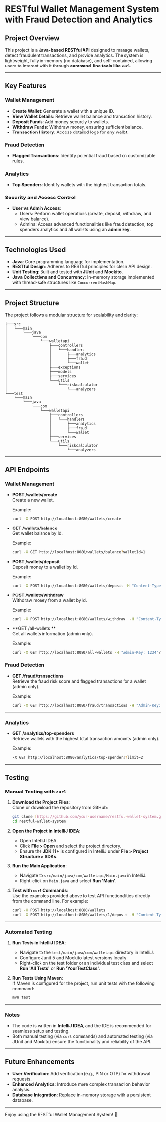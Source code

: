 
# RESTful Wallet Management System with Fraud Detection and Analytics  

## Project Overview  

This project is a **Java-based RESTful API** designed to manage wallets, detect fraudulent transactions, and provide analytics. The system is lightweight, fully in-memory (no database), and self-contained, allowing users to interact with it through **command-line tools like `curl`**. 

---

## Key Features  

### Wallet Management  
- **Create Wallet**: Generate a wallet with a unique ID.  
- **View Wallet Details**: Retrieve wallet balance and transaction history.  
- **Deposit Funds**: Add money securely to wallets.  
- **Withdraw Funds**: Withdraw money, ensuring sufficient balance.  
- **Transaction History**: Access detailed logs for any wallet.  

### Fraud Detection  
- **Flagged Transactions**: Identify potential fraud based on customizable rules.  

### Analytics  
- **Top Spenders**: Identify wallets with the highest transaction totals.  

### Security and Access Control  
- **User vs Admin Access**:  
  - Users: Perform wallet operations (create, deposit, withdraw, and view balance).  
  - Admins: Access advanced functionalities like fraud detection, top spenders analytics and all wallets using an **admin key**.  

---

## Technologies Used  
- **Java**: Core programming language for implementation.  
- **RESTful Design**: Adheres to RESTful principles for clean API design.  
- **Unit Testing**: Built and tested with **JUnit** and **Mockito**.  
- **Java Collections and Concurrency**: In-memory storage implemented with thread-safe structures like `ConcurrentHashMap`.  

---

## Project Structure  

The project follows a modular structure for scalability and clarity:  

```
├───src
│   └───main
│       └───java
│           └───com
│               └───walletapi
│                   ├───controllers
│                   │   └───handlers
│                   │       ├───analytics
│                   │       ├───fraud
│                   │       └───wallet
│                   ├───exceptions
│                   ├───models
│                   ├───services
│                   └───utils
│                       └───riskcalculator
│                           └───analyzers
└───test
    └───main
        └───java
            └───com
                └───walletapi
                    ├───controllers
                    │   └───handlers
                    │       ├───analytics
                    │       ├───fraud
                    │       └───wallet
                    ├───services
                    └───utils
                        └───riskcalculator
                            └───analyzers
```

---

## API Endpoints  

### Wallet Management  
- **POST /wallets/create**  
  Create a new wallet.  

  Example:  
  ```bash
  curl -X POST http://localhost:8080/wallets/create
  ```  

- **GET /wallets/balance**  
  Get wallet balance by Id.  

  Example:  
  ```bash
  curl -X GET http://localhost:8080/wallets/balance?walletId=1
  ```  

- **POST /wallets/deposit**  
  Deposit money to a wallet by Id.  

  Example:  
  ```bash
  curl -X POST http://localhost:8080/wallets/deposit -H "Content-Type: text/plain"  -d "1,100.00"
  ```  

- **POST /wallets/withdraw**  
  Withdraw money from a wallet by Id.  

  Example:  
  ```bash
  curl -X POST http://localhost:8080/wallets/withdraw  -H "Content-Type: text/plain"  -d "1,100.00"
  ```
   
- **GET /all-wallets **  
  Get all wallets information (admin only).  

  Example:  
  ```bash
  curl -X GET http://localhost:8080/all-wallets -H "Admin-Key: 1234"//
  ```  

### Fraud Detection 
- **GET /fraud/transactions**  
  Retrieve the fraud risk score and flagged transactions for a wallet (admin only).  

  Example:  
  ```bash
  curl -X GET http://localhost:8080/fraud/transactions -H "Admin-Key: 1234"//only having the admin key we have access to this functionality
  ```  

---

### Analytics  
- **GET /analytics/top-spenders**  
  Retrieve wallets with the highest total transaction amounts (admin only).  

  Example:  
  ```bash
  -X GET http://localhost:8080/analytics/top-spenders?limit=2
  ```  

---

## Testing  

### Manual Testing with `curl`  
1. **Download the Project Files**:  
   Clone or download the repository from GitHub:  
   ```bash
   git clone [https://github.com/your-username/restful-wallet-system.git](https://github.com/manchevatsveti/WalletAPI)
   cd restful-wallet-system
   ```  

2. **Open the Project in IntelliJ IDEA**:  
   - Open IntelliJ IDEA.  
   - Click **File > Open** and select the project directory.  
   - Ensure the **JDK 11+** is configured in IntelliJ under **File > Project Structure > SDKs**.  

3. **Run the Main Application**:  
   - Navigate to `src/main/java/com/walletapi/Main.java` in IntelliJ.  
   - Right-click on `Main.java` and select **Run 'Main'**.  

4. **Test with `curl` Commands**:  
   Use the examples provided above to test API functionalities directly from the command line. For example:  
   ```bash
   curl -X POST http://localhost:8080/wallets
   curl -X POST http://localhost:8080/wallets/1/deposit -H "Content-Type: application/json" -d '{"amount": 100.0}'
   ```  

---

### Automated Testing  
1. **Run Tests in IntelliJ IDEA**:  
   - Navigate to the `test/main/java/com/walletapi` directory in IntelliJ.
   - Configure Junit 5 and Mockito latest versions locally
   - Right-click on the test folder or an individual test class and select **Run 'All Tests'** or **Run 'YourTestClass'**.  

2. **Run Tests Using Maven**:  
   If Maven is configured for the project, run unit tests with the following command:  
   ```bash
   mvn test
   ```  
---

### Notes  
- The code is written in **IntelliJ IDEA**, and the IDE is recommended for seamless setup and testing.  
- Both manual testing (via `curl` commands) and automated testing (via JUnit and Mockito) ensure the functionality and reliability of the API.  

---

## Future Enhancements  
- **User Verification**: Add verification (e.g., PIN or OTP) for withdrawal requests.  
- **Enhanced Analytics**: Introduce more complex transaction behavior analysis.  
- **Database Integration**: Replace in-memory storage with a persistent database.  

---

Enjoy using the RESTful Wallet Management System! 🚀  
```  
